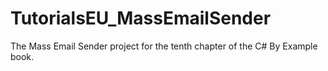 # TutorialsEU_MassEmailSender
The Mass Email Sender project for the tenth chapter of the C# By Example book.
